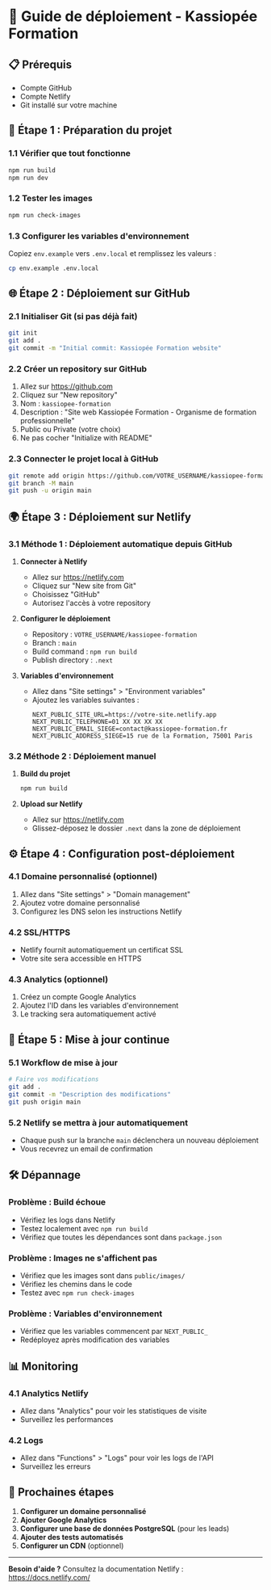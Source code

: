 # 🚀 Guide de déploiement - Kassiopée Formation

## 📋 Prérequis

- Compte GitHub
- Compte Netlify
- Git installé sur votre machine

## 🔧 Étape 1 : Préparation du projet

### 1.1 Vérifier que tout fonctionne
```bash
npm run build
npm run dev
```

### 1.2 Tester les images
```bash
npm run check-images
```

### 1.3 Configurer les variables d'environnement
Copiez `env.example` vers `.env.local` et remplissez les valeurs :
```bash
cp env.example .env.local
```

## 🌐 Étape 2 : Déploiement sur GitHub

### 2.1 Initialiser Git (si pas déjà fait)
```bash
git init
git add .
git commit -m "Initial commit: Kassiopée Formation website"
```

### 2.2 Créer un repository sur GitHub
1. Allez sur https://github.com
2. Cliquez sur "New repository"
3. Nom : `kassiopee-formation`
4. Description : "Site web Kassiopée Formation - Organisme de formation professionnelle"
5. Public ou Private (votre choix)
6. Ne pas cocher "Initialize with README"

### 2.3 Connecter le projet local à GitHub
```bash
git remote add origin https://github.com/VOTRE_USERNAME/kassiopee-formation.git
git branch -M main
git push -u origin main
```

## 🌍 Étape 3 : Déploiement sur Netlify

### 3.1 Méthode 1 : Déploiement automatique depuis GitHub

1. **Connecter à Netlify**
   - Allez sur https://netlify.com
   - Cliquez sur "New site from Git"
   - Choisissez "GitHub"
   - Autorisez l'accès à votre repository

2. **Configurer le déploiement**
   - Repository : `VOTRE_USERNAME/kassiopee-formation`
   - Branch : `main`
   - Build command : `npm run build`
   - Publish directory : `.next`

3. **Variables d'environnement**
   - Allez dans "Site settings" > "Environment variables"
   - Ajoutez les variables suivantes :
     ```
     NEXT_PUBLIC_SITE_URL=https://votre-site.netlify.app
     NEXT_PUBLIC_TELEPHONE=01 XX XX XX XX
     NEXT_PUBLIC_EMAIL_SIEGE=contact@kassiopee-formation.fr
     NEXT_PUBLIC_ADDRESS_SIEGE=15 rue de la Formation, 75001 Paris
     ```

### 3.2 Méthode 2 : Déploiement manuel

1. **Build du projet**
   ```bash
   npm run build
   ```

2. **Upload sur Netlify**
   - Allez sur https://netlify.com
   - Glissez-déposez le dossier `.next` dans la zone de déploiement

## ⚙️ Étape 4 : Configuration post-déploiement

### 4.1 Domaine personnalisé (optionnel)
1. Allez dans "Site settings" > "Domain management"
2. Ajoutez votre domaine personnalisé
3. Configurez les DNS selon les instructions Netlify

### 4.2 SSL/HTTPS
- Netlify fournit automatiquement un certificat SSL
- Votre site sera accessible en HTTPS

### 4.3 Analytics (optionnel)
1. Créez un compte Google Analytics
2. Ajoutez l'ID dans les variables d'environnement
3. Le tracking sera automatiquement activé

## 🔄 Étape 5 : Mise à jour continue

### 5.1 Workflow de mise à jour
```bash
# Faire vos modifications
git add .
git commit -m "Description des modifications"
git push origin main
```

### 5.2 Netlify se mettra à jour automatiquement
- Chaque push sur la branche `main` déclenchera un nouveau déploiement
- Vous recevrez un email de confirmation

## 🛠️ Dépannage

### Problème : Build échoue
- Vérifiez les logs dans Netlify
- Testez localement avec `npm run build`
- Vérifiez que toutes les dépendances sont dans `package.json`

### Problème : Images ne s'affichent pas
- Vérifiez que les images sont dans `public/images/`
- Vérifiez les chemins dans le code
- Testez avec `npm run check-images`

### Problème : Variables d'environnement
- Vérifiez que les variables commencent par `NEXT_PUBLIC_`
- Redéployez après modification des variables

## 📊 Monitoring

### 4.1 Analytics Netlify
- Allez dans "Analytics" pour voir les statistiques de visite
- Surveillez les performances

### 4.2 Logs
- Allez dans "Functions" > "Logs" pour voir les logs de l'API
- Surveillez les erreurs

## 🎯 Prochaines étapes

1. **Configurer un domaine personnalisé**
2. **Ajouter Google Analytics**
3. **Configurer une base de données PostgreSQL** (pour les leads)
4. **Ajouter des tests automatisés**
5. **Configurer un CDN** (optionnel)

---

**Besoin d'aide ?** Consultez la documentation Netlify : https://docs.netlify.com/
